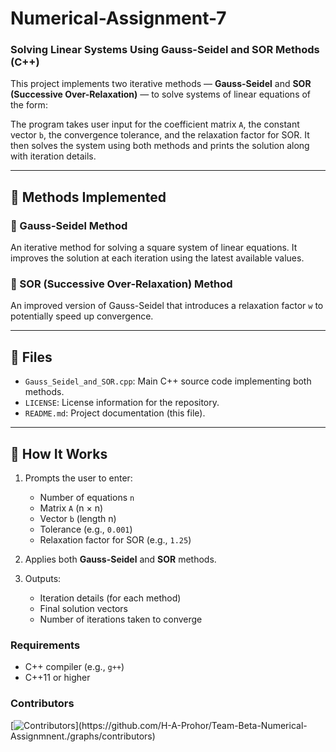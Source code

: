 # Numerical-Assignment-7

### Solving Linear Systems Using Gauss-Seidel and SOR Methods (C++)

This project implements two iterative methods — **Gauss-Seidel** and **SOR (Successive Over-Relaxation)** — to solve systems of linear equations of the form:


The program takes user input for the coefficient matrix `A`, the constant vector `b`, the convergence tolerance, and the relaxation factor for SOR. It then solves the system using both methods and prints the solution along with iteration details.

---
## 🧠 Methods Implemented

### 🔹 Gauss-Seidel Method
An iterative method for solving a square system of linear equations. It improves the solution at each iteration using the latest available values.

### 🔹 SOR (Successive Over-Relaxation) Method
An improved version of Gauss-Seidel that introduces a relaxation factor `w` to potentially speed up convergence.

---

## 📁 Files

- `Gauss_Seidel_and_SOR.cpp`: Main C++ source code implementing both methods.
- `LICENSE`: License information for the repository.
- `README.md`: Project documentation (this file).

---



## 🔧 How It Works

1. Prompts the user to enter:
   - Number of equations `n`
   - Matrix `A` (n × n)
   - Vector `b` (length n)
   - Tolerance (e.g., `0.001`)
   - Relaxation factor for SOR (e.g., `1.25`)

2. Applies both **Gauss-Seidel** and **SOR** methods.

3. Outputs:
   - Iteration details (for each method)
   - Final solution vectors
   - Number of iterations taken to converge



### Requirements
- C++ compiler (e.g., `g++`)
- C++11 or higher


### Contributors
[![Contributors](https://contrib.rocks/image?repo=H-A-Prohor/Team-Beta-Numerical-Assignmnent.)](https://github.com/H-A-Prohor/Team-Beta-Numerical-Assignmnent./graphs/contributors)
